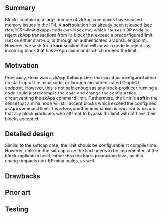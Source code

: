 ## Summary
Blocks containing a large number of zkApp commands have caused memory issues in the ITN. A **soft** solution has already been released (see rfcs/0054-limit-zkapp-cmds-per-block.md) which causes a BP node to reject zkApp transactions from its block that exceed a preconfigured limit (set on either start-up, or through an authenticated GraphQL endpoint). However, we wish for a **hard** solution that will cause a node to reject any incoming block that has zkApp commands which exceed the limit.

## Motivation
Previously, there was a zkApp Softcap Limit that could be configured either on start-up of the mina node, or through an authenticated GraphQL endpoint. However, this is not safe enough as any block-producer running a node could just recompile the code and change the configuration, circumventing the zkApp command limit. Furthermore, the limit is **soft** in the sense that a mina node will still accept blocks which exceed the configured zkApp command limit. Therefore, another mechanism is required to ensure that any block producers who attempt to bypass the limit will not have their blocks accepted.

## Detailed design
Similar to the softcap case, the limit should be configurable at compile time. However, unlike in the softcap case the limit needs to be implemented at the block application level, rather than the block production level, as this change impacts non-BP mina nodes, as well.

## Drawbacks

## Prior art

## Testing


